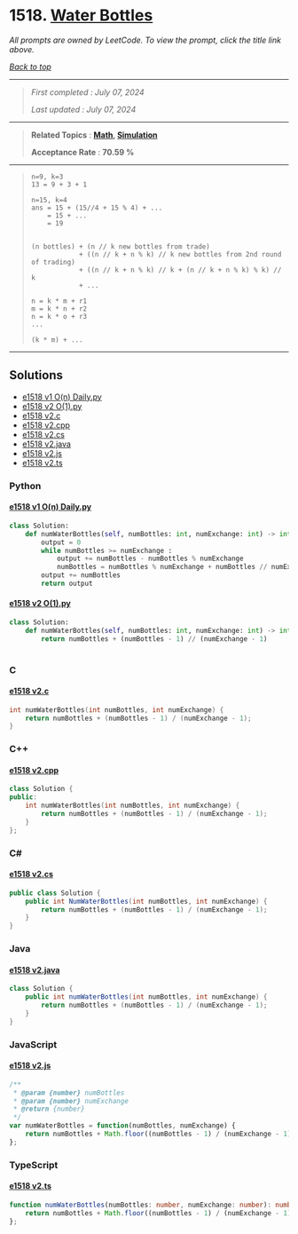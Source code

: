 # 1518. [Water Bottles](<https://leetcode.com/problems/water-bottles>)

*All prompts are owned by LeetCode. To view the prompt, click the title link above.*

*[Back to top](<../README.md>)*

------

> *First completed : July 07, 2024*
>
> *Last updated : July 07, 2024*

------

> **Related Topics** : **[Math](<by_topic/Math.md>), [Simulation](<by_topic/Simulation.md>)**
>
> **Acceptance Rate** : **70.59 %**

------

> ```
> n=9, k=3
> 13 = 9 + 3 + 1
> 
> n=15, k=4
> ans = 15 + (15//4 + 15 % 4) + ...
>     = 15 + ...
>     = 19
>     
> ```
> 
> 
> ```
> (n bottles) + (n // k new bottles from trade) 
>             + ((n // k + n % k) // k new bottles from 2nd round of trading)
>             + ((n // k + n % k) // k + (n // k + n % k) % k) // k
>             + ...
> 
> n = k * m + r1
> m = k * n + r2
> n = k * o + r3
> ...
> 
> (k * m) + ...
> ```

------

## Solutions

- [e1518 v1 O(n) Daily.py](<../my-submissions/e1518 v1 O(n) Daily.py>)
- [e1518 v2 O(1).py](<../my-submissions/e1518 v2 O(1).py>)
- [e1518 v2.c](<../my-submissions/e1518 v2.c>)
- [e1518 v2.cpp](<../my-submissions/e1518 v2.cpp>)
- [e1518 v2.cs](<../my-submissions/e1518 v2.cs>)
- [e1518 v2.java](<../my-submissions/e1518 v2.java>)
- [e1518 v2.js](<../my-submissions/e1518 v2.js>)
- [e1518 v2.ts](<../my-submissions/e1518 v2.ts>)
### Python
#### [e1518 v1 O(n) Daily.py](<../my-submissions/e1518 v1 O(n) Daily.py>)
```Python
class Solution:
    def numWaterBottles(self, numBottles: int, numExchange: int) -> int:
        output = 0
        while numBottles >= numExchange :
            output += numBottles - numBottles % numExchange
            numBottles = numBottles % numExchange + numBottles // numExchange
        output += numBottles
        return output
```

#### [e1518 v2 O(1).py](<../my-submissions/e1518 v2 O(1).py>)
```Python
class Solution:
    def numWaterBottles(self, numBottles: int, numExchange: int) -> int:
        return numBottles + (numBottles - 1) // (numExchange - 1)
    
```

### C
#### [e1518 v2.c](<../my-submissions/e1518 v2.c>)
```C
int numWaterBottles(int numBottles, int numExchange) {
    return numBottles + (numBottles - 1) / (numExchange - 1);
}
```

### C++
#### [e1518 v2.cpp](<../my-submissions/e1518 v2.cpp>)
```C++
class Solution {
public:
    int numWaterBottles(int numBottles, int numExchange) {
        return numBottles + (numBottles - 1) / (numExchange - 1);
    }
};
```

### C#
#### [e1518 v2.cs](<../my-submissions/e1518 v2.cs>)
```C#
public class Solution {
    public int NumWaterBottles(int numBottles, int numExchange) {
        return numBottles + (numBottles - 1) / (numExchange - 1);
    }
}
```

### Java
#### [e1518 v2.java](<../my-submissions/e1518 v2.java>)
```Java
class Solution {
    public int numWaterBottles(int numBottles, int numExchange) {
        return numBottles + (numBottles - 1) / (numExchange - 1);
    }
}
```

### JavaScript
#### [e1518 v2.js](<../my-submissions/e1518 v2.js>)
```JavaScript
/**
 * @param {number} numBottles
 * @param {number} numExchange
 * @return {number}
 */
var numWaterBottles = function(numBottles, numExchange) {
    return numBottles + Math.floor((numBottles - 1) / (numExchange - 1));
};
```

### TypeScript
#### [e1518 v2.ts](<../my-submissions/e1518 v2.ts>)
```TypeScript
function numWaterBottles(numBottles: number, numExchange: number): number {
    return numBottles + Math.floor((numBottles - 1) / (numExchange - 1));
};
```

